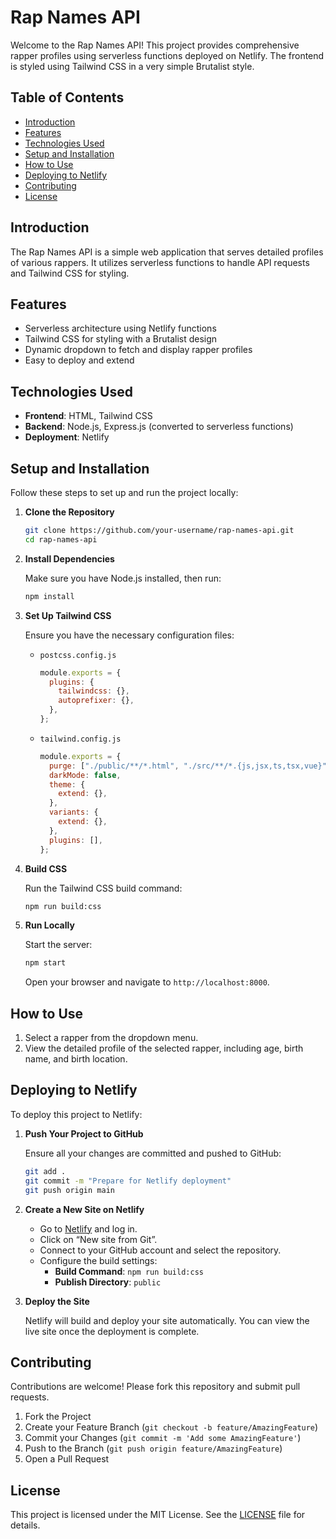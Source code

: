 # Rap Names API

Welcome to the Rap Names API! This project provides comprehensive rapper profiles using serverless functions deployed on Netlify. The frontend is styled using Tailwind CSS in a very simple Brutalist style.

## Table of Contents

- [Introduction](#introduction)
- [Features](#features)
- [Technologies Used](#technologies-used)
- [Setup and Installation](#setup-and-installation)
- [How to Use](#how-to-use)
- [Deploying to Netlify](#deploying-to-netlify)
- [Contributing](#contributing)
- [License](#license)

## Introduction

The Rap Names API is a simple web application that serves detailed profiles of various rappers. It utilizes serverless functions to handle API requests and Tailwind CSS for styling.

## Features

- Serverless architecture using Netlify functions
- Tailwind CSS for styling with a Brutalist design
- Dynamic dropdown to fetch and display rapper profiles
- Easy to deploy and extend

## Technologies Used

- **Frontend**: HTML, Tailwind CSS
- **Backend**: Node.js, Express.js (converted to serverless functions)
- **Deployment**: Netlify

## Setup and Installation

Follow these steps to set up and run the project locally:

1. **Clone the Repository**

   ```sh
   git clone https://github.com/your-username/rap-names-api.git
   cd rap-names-api
   ```

2. **Install Dependencies**

   Make sure you have Node.js installed, then run:

   ```sh
   npm install
   ```

3. **Set Up Tailwind CSS**

   Ensure you have the necessary configuration files:

   - `postcss.config.js`

     ```javascript
     module.exports = {
       plugins: {
         tailwindcss: {},
         autoprefixer: {},
       },
     };
     ```

   - `tailwind.config.js`

     ```javascript
     module.exports = {
       purge: ["./public/**/*.html", "./src/**/*.{js,jsx,ts,tsx,vue}"],
       darkMode: false,
       theme: {
         extend: {},
       },
       variants: {
         extend: {},
       },
       plugins: [],
     };
     ```

4. **Build CSS**

   Run the Tailwind CSS build command:

   ```sh
   npm run build:css
   ```

5. **Run Locally**

   Start the server:

   ```sh
   npm start
   ```

   Open your browser and navigate to `http://localhost:8000`.

## How to Use

1. Select a rapper from the dropdown menu.
2. View the detailed profile of the selected rapper, including age, birth name, and birth location.

## Deploying to Netlify

To deploy this project to Netlify:

1. **Push Your Project to GitHub**

   Ensure all your changes are committed and pushed to GitHub:

   ```sh
   git add .
   git commit -m "Prepare for Netlify deployment"
   git push origin main
   ```

2. **Create a New Site on Netlify**

   - Go to [Netlify](https://www.netlify.com/) and log in.
   - Click on “New site from Git”.
   - Connect to your GitHub account and select the repository.
   - Configure the build settings:
     - **Build Command**: `npm run build:css`
     - **Publish Directory**: `public`

3. **Deploy the Site**

   Netlify will build and deploy your site automatically. You can view the live site once the deployment is complete.

## Contributing

Contributions are welcome! Please fork this repository and submit pull requests.

1. Fork the Project
2. Create your Feature Branch (`git checkout -b feature/AmazingFeature`)
3. Commit your Changes (`git commit -m 'Add some AmazingFeature'`)
4. Push to the Branch (`git push origin feature/AmazingFeature`)
5. Open a Pull Request

## License

This project is licensed under the MIT License. See the [LICENSE](LICENSE) file for details.
